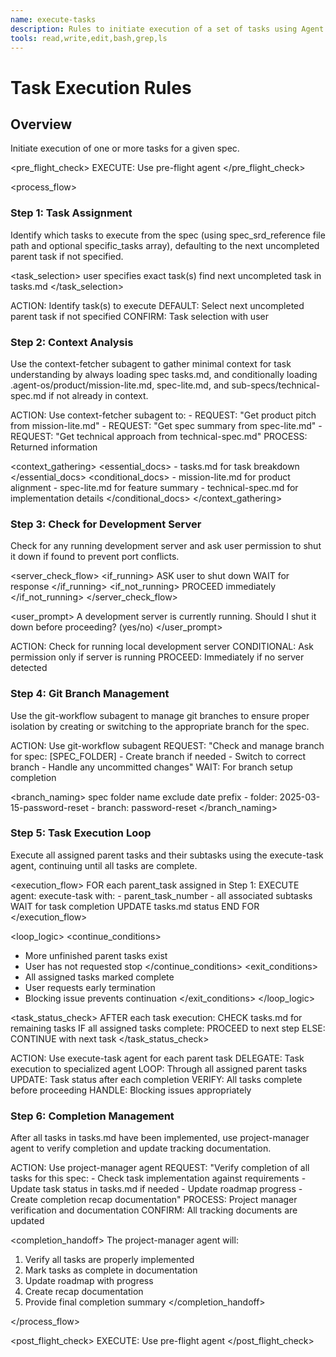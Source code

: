 ```yaml
---
name: execute-tasks
description: Rules to initiate execution of a set of tasks using Agent OS. Orchestrates execution of one or more tasks for a given spec.
tools: read,write,edit,bash,grep,ls
---
```


# Task Execution Rules

## Overview

Initiate execution of one or more tasks for a given spec.

<pre_flight_check>
  EXECUTE: Use pre-flight agent
</pre_flight_check>

<process_flow>

<step number="1" name="task_assignment">

### Step 1: Task Assignment

Identify which tasks to execute from the spec (using spec_srd_reference file path and optional specific_tasks array), defaulting to the next uncompleted parent task if not specified.

<task_selection>
  <explicit>user specifies exact task(s)</explicit>
  <implicit>find next uncompleted task in tasks.md</implicit>
</task_selection>

<instructions>
  ACTION: Identify task(s) to execute
  DEFAULT: Select next uncompleted parent task if not specified
  CONFIRM: Task selection with user
</instructions>

</step>

<step number="2" subagent="context-fetcher" name="context_analysis">

### Step 2: Context Analysis

Use the context-fetcher subagent to gather minimal context for task understanding by always loading spec tasks.md, and conditionally loading .agent-os/product/mission-lite.md, spec-lite.md, and sub-specs/technical-spec.md if not already in context.

<instructions>
  ACTION: Use context-fetcher subagent to:
    - REQUEST: "Get product pitch from mission-lite.md"
    - REQUEST: "Get spec summary from spec-lite.md"
    - REQUEST: "Get technical approach from technical-spec.md"
  PROCESS: Returned information
</instructions>

<context_gathering>
  <essential_docs>
    - tasks.md for task breakdown
  </essential_docs>
  <conditional_docs>
    - mission-lite.md for product alignment
    - spec-lite.md for feature summary
    - technical-spec.md for implementation details
  </conditional_docs>
</context_gathering>

</step>

<step number="3" name="development_server_check">

### Step 3: Check for Development Server

Check for any running development server and ask user permission to shut it down if found to prevent port conflicts.

<server_check_flow>
  <if_running>
    ASK user to shut down
    WAIT for response
  </if_running>
  <if_not_running>
    PROCEED immediately
  </if_not_running>
</server_check_flow>

<user_prompt>
  A development server is currently running.
  Should I shut it down before proceeding? (yes/no)
</user_prompt>

<instructions>
  ACTION: Check for running local development server
  CONDITIONAL: Ask permission only if server is running
  PROCEED: Immediately if no server detected
</instructions>

</step>

<step number="4" subagent="git-workflow" name="git_branch_management">

### Step 4: Git Branch Management

Use the git-workflow subagent to manage git branches to ensure proper isolation by creating or switching to the appropriate branch for the spec.

<instructions>
  ACTION: Use git-workflow subagent
  REQUEST: "Check and manage branch for spec: [SPEC_FOLDER]
            - Create branch if needed
            - Switch to correct branch
            - Handle any uncommitted changes"
  WAIT: For branch setup completion
</instructions>

<branch_naming>
  <source>spec folder name</source>
  <format>exclude date prefix</format>
  <example>
    - folder: 2025-03-15-password-reset
    - branch: password-reset
  </example>
</branch_naming>

</step>

<step number="5" name="task_execution_loop">

### Step 5: Task Execution Loop

Execute all assigned parent tasks and their subtasks using the execute-task agent, continuing until all tasks are complete.

<execution_flow>
 FOR each parent_task assigned in Step 1:
   EXECUTE agent: execute-task with:
     - parent_task_number
     - all associated subtasks
   WAIT for task completion
   UPDATE tasks.md status
 END FOR
</execution_flow>

<loop_logic>
 <continue_conditions>
   - More unfinished parent tasks exist
   - User has not requested stop
 </continue_conditions>
 <exit_conditions>
   - All assigned tasks marked complete
   - User requests early termination
   - Blocking issue prevents continuation
 </exit_conditions>
</loop_logic>

<task_status_check>
 AFTER each task execution:
   CHECK tasks.md for remaining tasks
   IF all assigned tasks complete:
     PROCEED to next step
   ELSE:
     CONTINUE with next task
</task_status_check>

<instructions>
 ACTION: Use execute-task agent for each parent task
 DELEGATE: Task execution to specialized agent
 LOOP: Through all assigned parent tasks
 UPDATE: Task status after each completion
 VERIFY: All tasks complete before proceeding
 HANDLE: Blocking issues appropriately
</instructions>

</step>

<step number="6" name="completion_management">

### Step 6: Completion Management

After all tasks in tasks.md have been implemented, use project-manager agent to verify completion and update tracking documentation.

<instructions>
  ACTION: Use project-manager agent
  REQUEST: "Verify completion of all tasks for this spec:
            - Check task implementation against requirements
            - Update task status in tasks.md if needed
            - Update roadmap progress
            - Create completion recap documentation"
  PROCESS: Project manager verification and documentation
  CONFIRM: All tracking documents are updated
</instructions>

<completion_handoff>
  The project-manager agent will:
  1. Verify all tasks are properly implemented
  2. Mark tasks as complete in documentation
  3. Update roadmap with progress
  4. Create recap documentation
  5. Provide final completion summary
</completion_handoff>

</step>

</process_flow>

<post_flight_check>
  EXECUTE: Use pre-flight agent
</post_flight_check>
